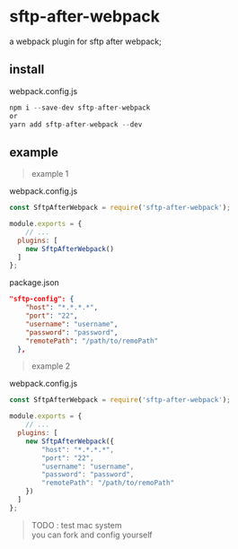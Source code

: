 # sftp-after-webpack
a webpack plugin for sftp after webpack;

## install
webpack.config.js  
```javascript
npm i --save-dev sftp-after-webpack
or
yarn add sftp-after-webpack --dev
```
## example

>example 1  

webpack.config.js  
```javascript
const SftpAfterWebpack = require('sftp-after-webpack');

module.exports = {
    // ...
  plugins: [
    new SftpAfterWebpack()
  ]
};
```
package.json  
```json
"sftp-config": {
    "host": "*.*.*.*",
    "port": "22",
    "username": "username",
    "password": "password",
    "remotePath": "/path/to/remoPath"
  },
```

> example 2  

webpack.config.js  
```javascript
const SftpAfterWebpack = require('sftp-after-webpack');

module.exports = {
    // ...
  plugins: [
    new SftpAfterWebpack({
        "host": "*.*.*.*",
        "port": "22",
        "username": "username",
        "password": "password",
        "remotePath": "/path/to/remoPath"
    })
  ]
};
```

> TODO : test mac system  
you can fork and config yourself

